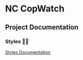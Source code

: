 # NC CopWatch

## Project Documentation

### Styles 💅🏻

[Styles Documentation](src/styles/styles.md)
